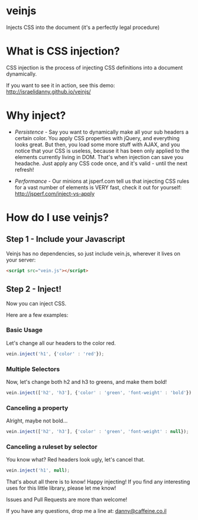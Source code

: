 veinjs
======

Injects CSS into the document (it's a perfectly legal procedure)

# What is CSS injection?
CSS injection is the process of injecting CSS definitions into a document dynamically.

If you want to see it in action, see this demo:
http://israelidanny.github.io/veinjs/

# Why inject?
- *Persistence* - Say you want to dynamically make all your sub headers a certain color. You apply CSS properties with jQuery, and everything looks great. But then, you load some more stuff with AJAX, and you notice that your CSS is useless, because it has been only applied to the elements currently living in DOM. That's when injection can save you headache. Just apply any CSS code once, and it's valid - until the next refresh!

- *Performance* - Our minions at jsperf.com tell us that injecting CSS rules for a vast number of elements is VERY fast, check it out for yourself: http://jsperf.com/inject-vs-apply

# How do I use veinjs?

## Step 1 - Include your Javascript
Veinjs has no dependencies, so just include vein.js, wherever it lives on your server:
```html
<script src="vein.js"></script>
```

## Step 2 - Inject!
Now you can inject CSS.

Here are a few examples:

### Basic Usage
Let's change all our headers to the color red.
```javascript
vein.inject('h1', {'color' : 'red'});
```

### Multiple Selectors
Now, let's change both h2 and h3 to greens, and make them bold!
```javascript
vein.inject(['h2', 'h3'], {'color' : 'green', 'font-weight' : 'bold'});
```

### Canceling a property
Alright, maybe not bold...
```javascript
vein.inject(['h2', 'h3'], {'color' : 'green', 'font-weight' : null});
```

### Canceling a ruleset by selector
You know what? Red headers look ugly, let's cancel that.
```javascript
vein.inject('h1', null);
```

That's about all there is to know! Happy injecting!
If you find any interesting uses for this little library, please let me know!

Issues and Pull Requests are more than welcome!

If you have any questions, drop me a line at:
danny@caffeine.co.il
